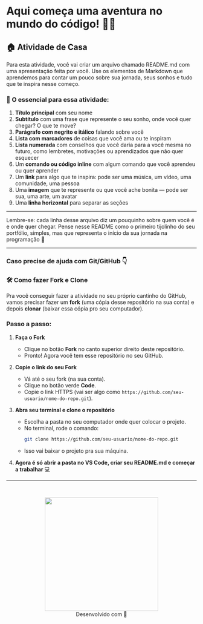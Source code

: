 # Aqui começa uma aventura no mundo do código! 🥳💜

## 🏠 Atividade de Casa

Para esta atividade, você vai criar um arquivo chamado README.md com uma apresentação feita por você.
Use os elementos de Markdown que aprendemos para contar um pouco sobre sua jornada, seus sonhos e tudo que te inspira nesse começo.

###  🌱 O essencial para essa atividade:

1. **Título principal** com seu nome
2. **Subtítulo** com uma frase que represente o seu sonho, onde você quer chegar? O que te move?
3. **Parágrafo com negrito e itálico** falando sobre você
4. **Lista com marcadores** de coisas que você ama ou te inspiram
5. **Lista numerada** com conselhos que você daria para a você mesma no futuro, como lembretes, motivações ou aprendizados que não quer esquecer
6. Um **comando ou código inline** com algum comando que você aprendeu ou quer aprender
7. Um **link** para algo que te inspira: pode ser uma música, um vídeo, uma comunidade, uma pessoa
8. Uma **imagem** que te represente ou que você ache bonita — pode ser sua, uma arte, um avatar
9. Uma **linha horizontal** para separar as seções
   
---

Lembre-se: cada linha desse arquivo diz um pouquinho sobre quem você é e onde quer chegar. Pense nesse README como o primeiro tijolinho do seu portfólio, simples, mas que representa o início da sua jornada na programação 💜  

--- 

### **Caso precise de ajuda com Git/GitHub 👇**

### 🛠️ Como fazer Fork e Clone

Pra você conseguir fazer a atividade no seu próprio cantinho do GitHub, vamos precisar fazer um **fork** (uma cópia desse repositório na sua conta) e depois **clonar** (baixar essa cópia pro seu computador).

### Passo a passo:

1. **Faça o Fork**  
   - Clique no botão **Fork** no canto superior direito deste repositório.  
   - Pronto! Agora você tem esse repositório no seu GitHub.

2. **Copie o link do seu Fork**  
   - Vá até o seu fork (na sua conta).  
   - Clique no botão verde **Code**.  
   - Copie o link HTTPS (vai ser algo como `https://github.com/seu-usuario/nome-do-repo.git`).

3. **Abra seu terminal e clone o repositório**  
   - Escolha a pasta no seu computador onde quer colocar o projeto.  
   - No terminal, rode o comando:  
     ```bash
     git clone https://github.com/seu-usuario/nome-do-repo.git
     ```
   - Isso vai baixar o projeto pra sua máquina.

4. **Agora é só abrir a pasta no VS Code, criar seu README.md e começar a trabalhar** 💻

---
<br>

<p align="center">
  <img src="https://i.pinimg.com/736x/74/b3/1c/74b31c0938c2942fbc68954a5bd7a8c8.jpg" width="300px">
  <br>
  Desenvolvido com 💜  
</p>
